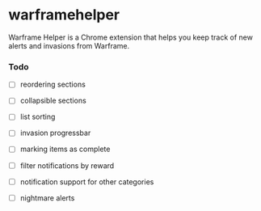 # warframehelper

Warframe Helper is a Chrome extension that helps you keep track of new alerts and invasions from Warframe.

### Todo

- [ ] reordering sections

- [ ] collapsible sections

- [ ] list sorting

- [ ] invasion progressbar

- [ ] marking items as complete

- [ ] filter notifications by reward

- [ ] notification support for other categories

- [ ] nightmare alerts